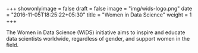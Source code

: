 +++
showonlyimage = false
draft = false
image = "img/wids-logo.png"
date = "2016-11-05T18:25:22+05:30"
title = "Women in Data Science"
weight = 1
+++


The Women in Data Science (WiDS) initiative aims to inspire and educate data scientists worldwide, regardless of gender, and support women in the field.


